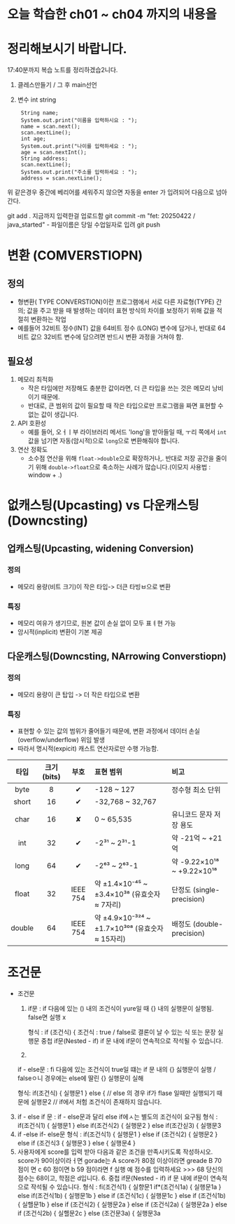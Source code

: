 # 오늘 학습한 ch01 ~ ch04 까지의 내용을 
# 정리해보시기 바랍니다.
17:40분까지 복습 노트를 정리하겠습2니다.
1. 클레스만들기 / 그 후 main선언
2. 변수 int string

        String name;
        System.out.print("이름을 입력하시요 : ");
        name = scan.next();
        scan.nextLine();
        int age;
        System.out.print("나이를 입력하세요 : ");
        age = scan.nextInt();
        String address;
        scan.nextLine();
        System.out.print("주소를 입력하세요 : ");
        address = scan.nextLine();

위 같은경우 중간에 베리어를 세워주지 않으면 자동을 enter 가 입려되어 다음으로 넘아간다.

git add . 지금까지 입력한걸 업로드함
git commit -m "fet: 20250422 / java_started" - 파일이름은 당일 수업일자로 입려
git push

# 변환 (COMVERSTIOPN)
## 정의 
- 형변환( TYPE CONVERSTION)이란 프로그램에서 서로 다른 자료형(TYPE)  간의; 값을 주고 받을 때 발생하는 데이터 표현 방식의 차이를 보정하기
   위해 값을 적절히 변환하는 작업
- 예를들어 32비트 정수(INT) 값을 64비트 정수 (LONG) 변수에 담거나, 반대로 64비트 값으 32비트 변수에 담으려면 반드시 변환 과정을 거쳐야 함.
  
## 필요성
1. 메모리 최적화
   - 작은 타임에만 저장해도 충분한 값이라면, 더 큰 타입을 쓰는 것은 메모리 낭비이기 때문에.
   - 반대로, 큰 범위의 값이 필요할 때 작은 타입으로만 프로그램을 짜면 표현할 수 없는 값이 생깁니다.
2. API 호환성
   - 예를 들어, 오ㅓㅣ부 라이브러리 메서드 'long'을 받아들일 때, ㅜ리 쪽에서 `int` 값을 넘기면 자동(암시적)으로 `long`으로 변환해줘야 합니다.
3. 연산 정확도
   - 소수점 연산을 위해 `float->double`으로 확장하거나,. 반대로 저장 공간을 줄이기 위해 `double->float`으로 축소하는 사례가 많습니다.(이모지 사용법 : window + .)

# 없캐스팅(Upcasting) vs 다운캐스팅(Downcsting)
## 업캐스팅(Upcasting, widening Conversion)
###  정의
   - 메모리 용량(비트 크기)이 작은 타입-> 더큰 타빙ㅂ으로 변환

### 특징 
- 메모리 여유가 생기므로, 원본 값이 손실 없이 모두 표ㅕ현 가능
- 암시적(inplicit) 변환이 기본 제공

## 다운캐스팅(Downcsting, NArrowing Converstiopn)
###  정의 
- 메모리 용량이 큰 탑입 -> 더 작은 타입으로 변환

### 특징 
- 표현할 수 있는 값의 범위가 줄어들기 때문에, 변환 과정에서 데이터 손실(overflow/underflow) 위임 발생
- 따라서 명시적(expicit) 캐스트 연산자로만 수행 가능함.


| 타입   | 크기 (bits) | 부호     | 표현 범위                                      | 비고                         |
 |:------:|:-----------:|:--------:|:-----------------------------------------------|:-----------------------------|
| byte   | 8           | ✔︎       | -128 ~ 127                                     | 정수형 최소 단위             |
| short  | 16          | ✔︎       | -32,768 ~ 32,767                               |                              |
| char   | 16          | ✘        | 0 ~ 65,535                                     | 유니코드 문자 저장 용도      |
| int    | 32          | ✔︎       | -2³¹ ~ 2³¹-1                                   | 약 -21억 ~ +21억             |
| long   | 64          | ✔︎       | -2⁶³ ~ 2⁶³-1                                   | 약 -9.22×10¹⁸ ~ +9.22×10¹⁸   |
| float  | 32          | IEEE 754 | 약 ±1.4×10⁻⁴⁵ ~ ±3.4×10³⁸ (유효숫자 ≈ 7자리)     | 단정도 (single-precision)    |
| double | 64          | IEEE 754 | 약 ±4.9×10⁻³²⁴ ~ ±1.7×10³⁰⁸ (유효숫자 ≈ 15자리) | 배정도 (double-precision)    

# 조건문
 - 조건문
    1. if문 : if 다음에 있는 () 내의 조건식이 yure일 때 {} 내의 실행문이 실행됨.
        false면 실행 x

        형식 :
        if (조건식) {       조건식 : true / false로 결론이 날 수 있는 식 또는 문장 실행문
    중첩 if문(Nested - if)
        if 문 내에 if문이 연속적으로 작석될 수 있습니다.
   2.     
     if - else문 : fi 다음에 있는 조건식이 true일 떄는 if  문 내의 {} 싫행문이 실행
      / falseㅇ니 경우에는 else에 딸린 {} 실행문이 실해

      형식:
      if(조건식) {
      실행문1
      } else {        // else 의 경우 if가 flase 일때만 실행되기 때문에
      실행문2        // if에서 처험 조건식이 존재하지 않습니다.
 3.     
    if - else if 문 : if - else문과 달리 else  if에ㅅ는 별도의 조건식이 요구됨
    형식 :
    if(조건식1) {
    실행문1
    } else if(조건식2) {
    실행문2
    } else if(조간싣3) {
    실행문3
4. 
    if -else  if- else문
   형식 :
   if(조건식1) {
   실행문1
   } else if (조건식2) {
   실행문2
   } else if (조건식3 {
   실행문3
   } else {
   실행문4
   }
5.    
   사용자에게 score를 입력 받아 다음과 같은 조건을 만족시키도록 작성하시오.
   score가 90이상이라ㅓ면 gorade는 A
   score가 80점 이상이라면 greade B
   70 점이 면 c
   60 점이면 b
   59 점이라면 f
   실행 예
   점수를 입력하세요 >>> 68
   당신의 점수는 68이고, 학점은 d입니다.
   6.
     중첩 if문(Nested - if)
if 문 내에 if문이 연속적으로 작석될 수 있습니다.
            형식 :
            fi(조건식1) {
            실향문1
            if*(조건식1a) {
                실행문1a
            } else if(조건식1b) {
                실행문1b
            } else if (조건식1c) {
                실행문1c
            } else if (조건식1b) {
                실핼문1b
            } else if (조건식2) {
                실행문2a
            } else if (조건식2a) {
                실행문2a
            } else if (조건식2b) {
                실핼문2c
            } else  (조건문3a) {
                실행문3a